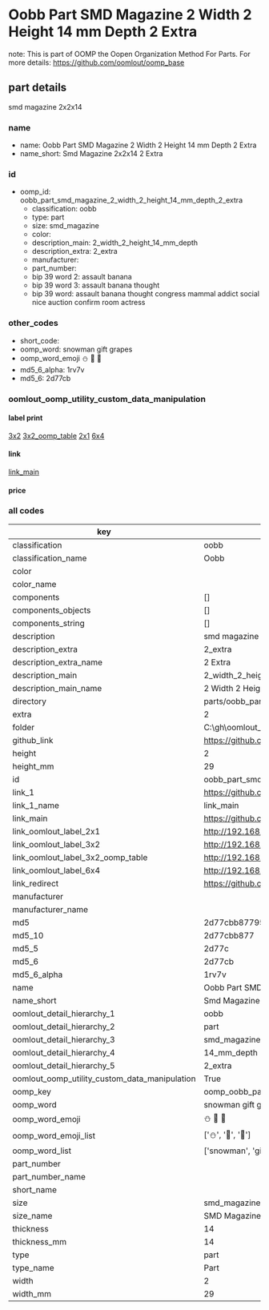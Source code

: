 # Oobb Part SMD Magazine 2 Width 2 Height 14 mm Depth 2 Extra  

note: This is part of OOMP the Oopen Organization Method For Parts. For more details: https://github.com/oomlout/oomp_base

##  part details
  



smd magazine 2x2x14



### name
* name: Oobb Part SMD Magazine 2 Width 2 Height 14 mm Depth 2 Extra
* name_short: Smd Magazine 2x2x14 2 Extra
### id
* oomp_id: oobb_part_smd_magazine_2_width_2_height_14_mm_depth_2_extra
  * classification: oobb
  * type: part
  * size: smd_magazine
  * color: 
  * description_main: 2_width_2_height_14_mm_depth
  * description_extra: 2_extra
  * manufacturer: 
  * part_number: 
  * bip 39 word 2: assault banana
  * bip 39 word 3: assault banana thought
  * bip 39 word: assault banana thought congress mammal addict social nice auction confirm room actress

### other_codes
* short_code: 
* oomp_word: snowman gift grapes
* oomp_word_emoji :snowman: :gift: :grapes:
* md5_6_alpha: 1rv7v
* md5_6: 2d77cb






### oomlout_oomp_utility_custom_data_manipulation
#### label print
[3x2](http://192.168.1.245:1112/?label=oomp%201rv7v)
[3x2_oomp_table](http://192.168.1.108:1112/?label=oomp%201rv7v)
[2x1](http://192.168.1.242:1112/?label=oomp%201rv7v)
[6x4](http://192.168.1.55:1112/?label=oomp%201rv7v)    

#### link

[link_main](https://github.com/oomlout/oomlout_oobb_version_4_generated_parts/tree/main/navigation_oomp/oobb/part/smd_magazine/2_width_2_height_14_mm_depth/2_extra/part)                              

#### price







### all codes 
| key | value |  
| --- | --- |  
| classification | oobb |  
| classification_name | Oobb |  
| color |  |  
| color_name |  |  
| components | [] |  
| components_objects | [] |  
| components_string | [] |  
| description | smd magazine 2x2x14 |  
| description_extra | 2_extra |  
| description_extra_name | 2 Extra |  
| description_main | 2_width_2_height_14_mm_depth |  
| description_main_name | 2 Width 2 Height 14 mm Depth |  
| directory | parts/oobb_part_smd_magazine_2_width_2_height_14_mm_depth_2_extra |  
| extra | 2 |  
| folder | C:\gh\oomlout_oobb_version_4_generated_parts\parts\oobb_part_smd_magazine_2_width_2_height_14_mm_depth_2_extra |  
| github_link | https://github.com/oomlout/oomlout_oomp_part_src/tree/main/parts/oobb_part_smd_magazine_2_width_2_height_14_mm_depth_2_extra |  
| height | 2 |  
| height_mm | 29 |  
| id | oobb_part_smd_magazine_2_width_2_height_14_mm_depth_2_extra |  
| link_1 | https://github.com/oomlout/oomlout_oobb_version_4_generated_parts/tree/main/navigation_oomp/oobb/part/smd_magazine/2_width_2_height_14_mm_depth/2_extra/part |  
| link_1_name | link_main |  
| link_main | https://github.com/oomlout/oomlout_oobb_version_4_generated_parts/tree/main/navigation_oomp/oobb/part/smd_magazine/2_width_2_height_14_mm_depth/2_extra/part |  
| link_oomlout_label_2x1 | http://192.168.1.242:1112/?label=oomp%201rv7v |  
| link_oomlout_label_3x2 | http://192.168.1.245:1112/?label=oomp%201rv7v |  
| link_oomlout_label_3x2_oomp_table | http://192.168.1.108:1112/?label=oomp%201rv7v |  
| link_oomlout_label_6x4 | http://192.168.1.55:1112/?label=oomp%201rv7v |  
| link_redirect | https://github.com/oomlout/oomlout_oobb_version_4_generated_parts/tree/main/parts/oobb_smd_magazine_02_02_14_nm_12_mm_tape_width_2_mm_tape_thickness_ex_2 |  
| manufacturer |  |  
| manufacturer_name |  |  
| md5 | 2d77cbb8779579bc0d4352f1c1c4886c |  
| md5_10 | 2d77cbb877 |  
| md5_5 | 2d77c |  
| md5_6 | 2d77cb |  
| md5_6_alpha | 1rv7v |  
| name | Oobb Part SMD Magazine 2 Width 2 Height 14 mm Depth 2 Extra |  
| name_short | Smd Magazine 2x2x14 2 Extra |  
| oomlout_detail_hierarchy_1 | oobb |  
| oomlout_detail_hierarchy_2 | part |  
| oomlout_detail_hierarchy_3 | smd_magazine |  
| oomlout_detail_hierarchy_4 | 14_mm_depth |  
| oomlout_detail_hierarchy_5 | 2_extra |  
| oomlout_oomp_utility_custom_data_manipulation | True |  
| oomp_key | oomp_oobb_part_smd_magazine_2_width_2_height_14_mm_depth_2_extra |  
| oomp_word | snowman gift grapes |  
| oomp_word_emoji | :snowman: :gift: :grapes: |  
| oomp_word_emoji_list | [':snowman:', ':gift:', ':grapes:'] |  
| oomp_word_list | ['snowman', 'gift', 'grapes'] |  
| part_number |  |  
| part_number_name |  |  
| short_name |  |  
| size | smd_magazine |  
| size_name | SMD Magazine |  
| thickness | 14 |  
| thickness_mm | 14 |  
| type | part |  
| type_name | Part |  
| width | 2 |  
| width_mm | 29 |  
